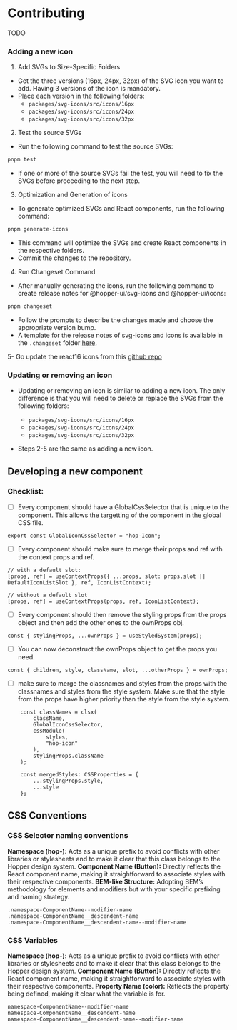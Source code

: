 # Contributing

TODO

### Adding a new icon

1. Add SVGs to Size-Specific Folders
- Get the three versions (16px, 24px, 32px) of the SVG icon you want to add. Having 3 versions of the icon is mandatory.
- Place each version in the following folders:
  - `packages/svg-icons/src/icons/16px`
  - `packages/svg-icons/src/icons/24px`
  - `packages/svg-icons/src/icons/32px`

2. Test the source SVGs
- Run the following command to test the source SVGs:
```sh
pnpm test
```
- If one or more of the source SVGs fail the test, you will need to fix the SVGs before proceeding to the next step.

3. Optimization and Generation of icons
- To generate optimized SVGs and React components, run the following command:

```sh
pnpm generate-icons
```

- This command will optimize the SVGs and create React components in the respective folders.
- Commit the changes to the repository.

4. Run Changeset Command

- After manually generating the icons, run the following command to create release notes for @hopper-ui/svg-icons and @hopper-ui/icons:
```sh
pnpm changeset
```
- Follow the prompts to describe the changes made and choose the appropriate version bump.
- A template for the release notes of svg-icons and icons is available in the `.changeset` folder [here](./.changeset/templates/svg-icons-release.md).

5- Go update the react16 icons from this [github repo](https://github.com/gsoft-inc/wl-hopper-react16/blob/main/CONTRIBUTING.md)

### Updating or removing an icon

- Updating or removing an icon is similar to adding a new icon. The only difference is that you will need to delete or replace the SVGs from the following folders:
  - `packages/svg-icons/src/icons/16px`
  - `packages/svg-icons/src/icons/24px`
  - `packages/svg-icons/src/icons/32px`

- Steps 2-5 are the same as adding a new icon.

## Developing a new component

### Checklist:

- [ ] Every component should have a GlobalCssSelector that is unique to the component. This allows the targetting of the component in the global CSS file.
```
export const GlobalIconCssSelector = "hop-Icon";
```

- [ ] Every component should make sure to merge their props and ref with the context props and ref.
```
// with a default slot:
[props, ref] = useContextProps({ ...props, slot: props.slot || DefaultIconListSlot }, ref, IconListContext);

// without a default slot
[props, ref] = useContextProps(props, ref, IconListContext);
```
- [ ] Every component should then remove the styling props from the props object and then add the other ones to the ownProps obj.
```
const { stylingProps, ...ownProps } = useStyledSystem(props);
```

- [ ] You can now deconstruct the ownProps object to get the props you need.
```
const { children, style, className, slot, ...otherProps } = ownProps;
```

- [ ] make sure to merge the classnames and styles from the props with the classnames and styles from the style system.
Make sure that the style from the props have higher priority than the style from the style system.
```
    const classNames = clsx(
        className,
        GlobalIconCssSelector,
        cssModule(
            styles,
            "hop-icon"
        ),
        stylingProps.className
    );

    const mergedStyles: CSSProperties = {
        ...stylingProps.style,
        ...style
    };
```

## CSS Conventions

### CSS Selector naming conventions
**Namespace (hop-):** Acts as a unique prefix to avoid conflicts with other libraries or stylesheets and to make it clear that this class belongs to the Hopper design system.
**Component Name (Button):** Directly reflects the React component name, making it straightforward to associate styles with their respective components.
**BEM-like Structure:** Adopting BEM’s methodology for elements and modifiers but with your specific prefixing and naming strategy.

```
.namespace-ComponentName--modifier-name
.namespace-ComponentName__descendent-name
.namespace-ComponentName__descendent-name--modifier-name
```

### CSS Variables
**Namespace (hop-):** Acts as a unique prefix to avoid conflicts with other libraries or stylesheets and to make it clear that this class belongs to the Hopper design system.
**Component Name (Button):** Directly reflects the React component name, making it straightforward to associate styles with their respective components.
**Property Name (color):** Reflects the property being defined, making it clear what the variable is for.

```
namespace-ComponentName--modifier-name
namespace-ComponentName__descendent-name
namespace-ComponentName__descendent-name--modifier-name
```
